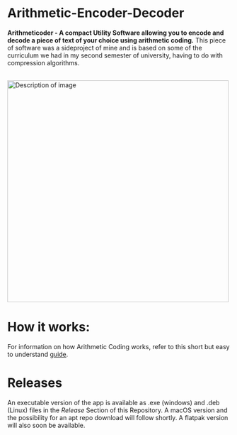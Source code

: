# Arithmetic-Encoder-Decoder
**Arithmeticoder - A compact Utility Software allowing you to encode and decode a piece of text of your choice using arithmetic coding.** This piece of software was a sideproject of mine and is based on some of the curriculum we had in my second semester of university, having to do with compression algorithms.

<br>

<img src="https://i.imgur.com/TTBl9Wb.png" alt="Description of image" width="500">

<br>

# How it works:
For information on how Arithmetic Coding works, refer to this short but easy to understand [guide](https://go-compression.github.io/algorithms/arithmetic/).

# Releases
An executable version of the app is available as .exe (windows) and .deb (Linux) files in the *Release* Section of this Repository. 
A macOS version and the possibility for an apt repo download will follow shortly. A flatpak version will also soon be available.
